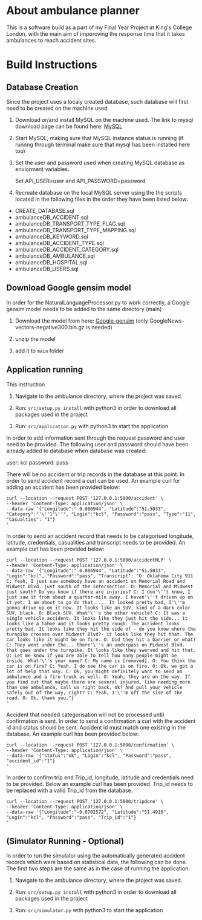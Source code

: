 # About ambulance planner
This is a software build as a part of my Final Year Project at King's College London, with the main aim of imporoving the response time that it takes ambulances to reach accident sites. 

# Build Instructions

## Database Creation
Since the project uses a localy created database, such database will first need
to be created on the machine used

1. Download or/and install MySQL on the machine used.
   The link to mysql download page can be found here:
   [MySQL](https://dev.mysql.com/downloads/mysql/)

2. Start MySQL, making sure that MySQL instance status is running
   (if runnng through terminal make sure that mysql has been installed here too)

3. Set the user and password used when creating MySQL database as enviorment
   variables.

   Set API_USER=user and API_PASSWORD=password

4. Recreate database on the local MySQL server using the the scripts located in
   the following files in the order they have been listed below:

* CREATE_DATABASE.sql
* ambulanceDB_ACCIDENT.sql
* ambulanceDB_TRANSPORT_TYPE_FLAG.sql
* ambulanceDB_TRANSPORT_TYPE_MAPPING.sql
* ambulanceDB_KEYWORD.sql
* ambulanceDB_ACCIDENT_TYPE.sql
* ambulanceDB_ACCIDENT_CATEGORY.sql
* ambulanceDB_AMBULANCE.sql
* ambulanceDB_HOSPITAL.sql
* ambulanceDB_USERS.sql

## Download Google gensim model
In order for the NaturalLanguageProcessor.py to work correctly, a Google gensim
model needs to be added to the same directory (main)

1. Download the model from here:
   [Google-gensim](https://github.com/mmihaltz/word2vec-GoogleNews-vectors)
   (only GoogleNews-vectors-negative300.bin.gz is needed)

2. unzip the model

3. add it to `main` folder


## Application running
This instruction

1. Navigate to the ambulance directory, where the project was saved.

2. Run: `src/setup.py install` with python3 in order to download all packages used in the project

3. Run: `src/application.py` with python3 to start the application

In order to add information sent through the request password and user need to be provided. The following user and password should have been already added to database when database was created:

user: kcl
password: pass

There will be no accident or trip records in the database at this point. In order to send accident record a curl can be used. An example curl for adding an accident has been provided below:

```
curl --location --request POST '127.0.0.1:5000/accident' \
--header 'Content-Type: application/json' \
--data-raw '{"Longitude":"-0.086944", "Latitude":"51.5033", "Category":"'\''1'\''", "Login":"kcl", "Password":"pass", "Type":"11", "Casualties": "1"}
'
```
In order to send an accident record that needs to be categorised longitude, latitude, credentials, casualities and transcript needs to be provided. An example curl has been provided below:
```
curl --location --request POST '127.0.0.1:5000/accidentNLP' \
--header 'Content-Type: application/json' \
--data-raw '{"Longitude":"-0.086944", "Latitude":"51.5033", "Login":"kcl", "Password":"pass", "Transcript": "O: Oklahoma City 911 C: Yeah, I just saw somebody have an accident on Memorial Road and Midwest Blvd. just south of the intersection. O: Memorial and Midwest just south? Do you know if there are injuries? C: I don'\''t know, I just saw it from about a quarter-mile away. I haven'\''t driven up on it yet. I am about to go do that..... It looked pretty bad, I'\''m gonna drive up on it now. It looks like an SUV, kind of a dark color SUV, black. O: Black SUV. What'\''s the other vehicle? C: It was a single vehicle accident. It looks like they just hit the side... it looks like a Tahoe and it looks pretty rough. The accident looks pretty bad. It looks like they hit the side of - do you know where the turnpike crosses over Midwest Blvd?- it looks like they hit that. The car looks like it might be on fire. O: Did they hit a barrier or what? C: They went under the... there'\''s an underpass on Midwest Blvd. that goes under the turnpike. It looks like they swerved and hit that. O: Let me know if you are able to tell how many people might be inside. What'\''s your name? C: My name is [removed]. O: You think the car is on fire? C: Yeah, I do see the car is on fire. O: Ok, we got a lot of help that way. C: Ok, you might definitely want to send an ambulance and a fire truck as well. O: Yeah, they are on the way. If you find out that maybe there are several injured, like needing more than one ambulance, call us right back, ok? And pull your vehicle safely out of the way, right? C: Yeah, I'\''m off the side of the road. O: Ok, thank you."}
'
```
Accident that needed categorisation will not be processed until confirmation is sent. In order to send a confirmation a curl with the accident id and status should be sent. Accident id must match one existing in the database. An example curl has been provided below:
```
curl --location --request POST '127.0.0.1:5000/confirmation' \
--header 'Content-Type: application/json' \
--data-raw '{"status":"ok", "Login":"kcl", "Password":"pass", "accident_id":"1"}
'
```

In order to confirm trip end Trip_id, longitude, latitude and credentials need to be provided. Below an example curl has been provided. Trip_id needs to be replaced with a valid Trip_id from the database.

```
curl --location --request POST '127.0.0.1:5000/tripdone' \
--header 'Content-Type: application/json' \
--data-raw '{"Longitude":"-0.0702572", "Latitude":"51.4916", "Login":"kcl", "Password":"pass", "Trip_id":"1"}
'
```

## (Simulator Running - Optional)

In order to run the simulator using the automatically generated accident records which were based on statistical data, the following can be done. The first two steps are the same as in the case of running the application:

1. Navigate to the ambulance directory, where the project was saved.

2. Run: `src/setup.py install` with python3 in order to download all packages used in the project

3. Run: `src/simulator.py` with python3 to start the application
